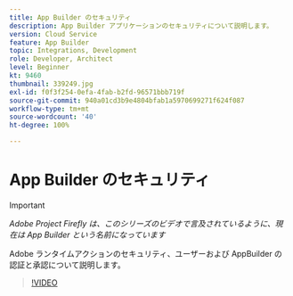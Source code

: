 ```yaml
---
title: App Builder のセキュリティ
description: App Builder アプリケーションのセキュリティについて説明します。
version: Cloud Service
feature: App Builder
topic: Integrations, Development
role: Developer, Architect
level: Beginner
kt: 9460
thumbnail: 339249.jpg
exl-id: f0f3f254-0efa-4fab-b2fd-96571bbb719f
source-git-commit: 940a01cd3b9e4804bfab1a5970699271f624f087
workflow-type: tm+mt
source-wordcount: '40'
ht-degree: 100%

---
```


# App Builder のセキュリティ

>[!IMPORTANT]
>
> _Adobe Project Firefly は、このシリーズのビデオで言及されているように、現在は App Builder という名前になっています_

Adobe ランタイムアクションのセキュリティ、ユーザーおよび AppBuilder の認証と承認について説明します。

>[!VIDEO](https://video.tv.adobe.com/v/339249/?quality=12&learn=on)
